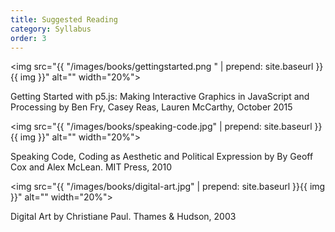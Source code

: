 ```yaml
---
title: Suggested Reading
category: Syllabus
order: 3
---
```


<img src="{{ "/images/books/gettingstarted.png " | prepend: site.baseurl }}{{ img }}" alt="" width="20%">

Getting Started with p5.js: Making Interactive Graphics in JavaScript and Processing by Ben Fry, Casey Reas, Lauren McCarthy, October 2015

<img src="{{ "/images/books/speaking-code.jpg" | prepend: site.baseurl }}{{ img }}" alt="" width="20%">

Speaking Code, Coding as Aesthetic and Political Expression by By Geoff Cox and Alex McLean. MIT Press, 2010

<img src="{{ "/images/books/digital-art.jpg" | prepend: site.baseurl }}{{ img }}" alt="" width="20%">

Digital Art by Christiane Paul. Thames & Hudson, 2003